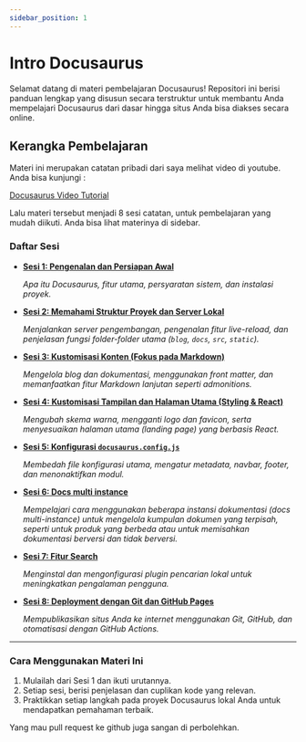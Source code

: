 ```yaml
---
sidebar_position: 1
---
```


# Intro Docusaurus

Selamat datang di materi pembelajaran Docusaurus! Repositori ini berisi panduan lengkap yang disusun secara terstruktur untuk membantu Anda mempelajari Docusaurus dari dasar hingga situs Anda bisa diakses secara online.

## Kerangka Pembelajaran

Materi ini merupakan catatan pribadi dari saya melihat video di youtube. Anda bisa kunjungi :

[Docusaurus Video Tutorial](https://www.youtube.com/watch?v=QfqLQwPxFWw&t=123s)

Lalu materi tersebut menjadi 8 sesi catatan, untuk pembelajaran yang mudah diikuti. Anda bisa lihat materinya di sidebar.

### Daftar Sesi

- **[Sesi 1: Pengenalan dan Persiapan Awal](./001.persiapan-docusaurus.md)**

  _Apa itu Docusaurus, fitur utama, persyaratan sistem, dan instalasi proyek._

- **[Sesi 2: Memahami Struktur Proyek dan Server Lokal](./002.struktur-project.md)**

  _Menjalankan server pengembangan, pengenalan fitur live-reload, dan penjelasan fungsi folder-folder utama (`blog`, `docs`, `src`, `static`)._

- **[Sesi 3: Kustomisasi Konten (Fokus pada Markdown)](./003.kustomisasi-konten-markdown.md)**

  _Mengelola blog dan dokumentasi, menggunakan front matter, dan memanfaatkan fitur Markdown lanjutan seperti admonitions._

- **[Sesi 4: Kustomisasi Tampilan dan Halaman Utama (Styling & React)](./004.kustomisasi-tampilan-dan-halaman-utama.md)**

  _Mengubah skema warna, mengganti logo dan favicon, serta menyesuaikan halaman utama (landing page) yang berbasis React._

- **[Sesi 5: Konfigurasi `docusaurus.config.js`](./005.konfigurasi-docusaurus-config-js.md)**

  _Membedah file konfigurasi utama, mengatur metadata, navbar, footer, dan menonaktifkan modul._

- **[Sesi 6: Docs multi instance](./006.docs-multi-instance.md)**

  _Mempelajari cara menggunakan beberapa instansi dokumentasi (docs multi-instance) untuk mengelola kumpulan dokumen yang terpisah, seperti untuk produk yang berbeda atau untuk memisahkan dokumentasi berversi dan tidak berversi._

- **[Sesi 7: Fitur Search](./007.fitur-search.md)**

  _Menginstal dan mengonfigurasi plugin pencarian lokal untuk meningkatkan pengalaman pengguna._

- **[Sesi 8: Deployment dengan Git dan GitHub Pages](./008.deployment.md)**

  _Mempublikasikan situs Anda ke internet menggunakan Git, GitHub, dan otomatisasi dengan GitHub Actions._

---

### Cara Menggunakan Materi Ini

1.  Mulailah dari Sesi 1 dan ikuti urutannya.
2.  Setiap sesi, berisi penjelasan dan cuplikan kode yang relevan.
3.  Praktikkan setiap langkah pada proyek Docusaurus lokal Anda untuk mendapatkan pemahaman terbaik.

Yang mau pull request ke github juga sangan di perbolehkan.
